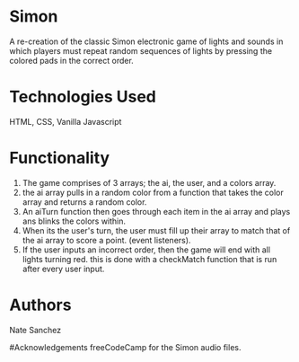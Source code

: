# Simon
A re-creation of the classic Simon electronic game of lights and sounds in which players must repeat random sequences of lights by pressing the colored pads in the correct order.

# Technologies Used
HTML, CSS, Vanilla Javascript

# Functionality
1. The game comprises of 3 arrays; the ai, the user, and a colors array.
2. the ai array pulls in a random color from a function that takes the color array and returns a random color.
3. An aiTurn function then goes through each item in the ai array and plays ans blinks the colors within.
4. When its the user's turn, the user must fill up their array to match that of the ai array to score a point. (event listeners).
5. If the user inputs an incorrect order, then the game will end with all lights turning red. this is done with a checkMatch function that is run after every user input.

# Authors
Nate Sanchez

#Acknowledgements
freeCodeCamp for the Simon audio files.

